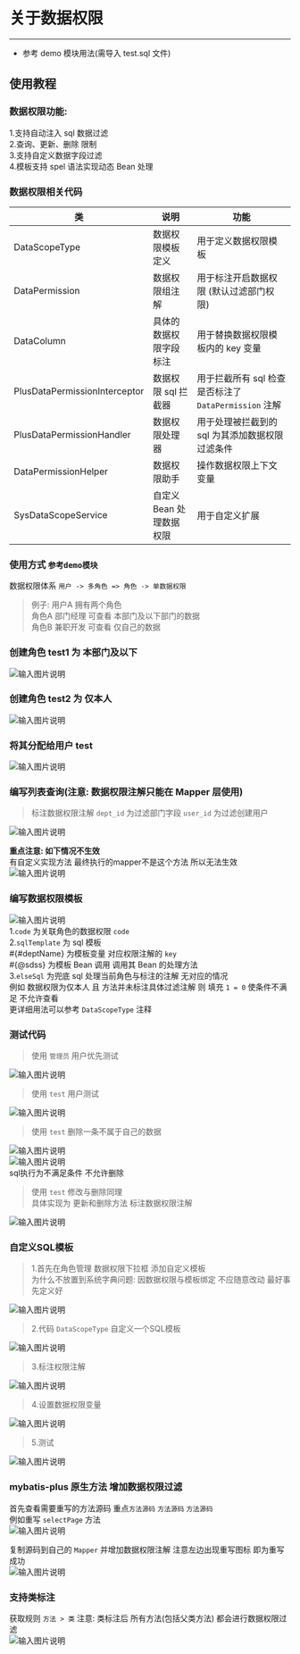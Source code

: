 # 关于数据权限
- - -
* 参考 demo 模块用法(需导入 test.sql 文件)

## 使用教程

### 数据权限功能:
1.支持自动注入 sql 数据过滤<br>
2.查询、更新、删除 限制<br>
3.支持自定义数据字段过滤<br>
4.模板支持 spel 语法实现动态 Bean 处理

### 数据权限相关代码

| 类                             | 说明              | 功能                                     |
|-------------------------------|-----------------|----------------------------------------|
| DataScopeType                 | 数据权限模板定义        | 用于定义数据权限模板                             |
| DataPermission                | 数据权限组注解         | 用于标注开启数据权限 (默认过滤部门权限)                  |
| DataColumn                    | 具体的数据权限字段标注     | 用于替换数据权限模板内的 key 变量                    |
| PlusDataPermissionInterceptor | 数据权限 sql 拦截器    | 用于拦截所有 sql 检查是否标注了 `DataPermission` 注解 |
| PlusDataPermissionHandler     | 数据权限处理器         | 用于处理被拦截到的 sql 为其添加数据权限过滤条件             |
| DataPermissionHelper          | 数据权限助手          | 操作数据权限上下文变量                            |
| SysDataScopeService           | 自定义 Bean 处理数据权限 | 用于自定义扩展                                |

### 使用方式 `参考demo模块`
数据权限体系 `用户 -> 多角色 => 角色 -> 单数据权限`<br>
> 例子: 用户A 拥有两个角色<br>
> 角色A 部门经理 可查看 本部门及以下部门的数据<br>
> 角色B 兼职开发 可查看 仅自己的数据

### 创建角色 test1 为 本部门及以下
![输入图片说明](https://images.gitee.com/uploads/images/2021/1215/221625_23e08a74_1766278.png "屏幕截图.png")

### 创建角色 test2 为 仅本人
![输入图片说明](https://images.gitee.com/uploads/images/2021/1215/221649_f214b9ae_1766278.png "屏幕截图.png")

### 将其分配给用户 test
![输入图片说明](https://images.gitee.com/uploads/images/2021/1215/221734_bd41cd78_1766278.png "屏幕截图.png")

### 编写列表查询(注意: 数据权限注解只能在 Mapper 层使用)
> 标注数据权限注解 `dept_id` 为过滤部门字段 `user_id` 为过滤创建用户

![输入图片说明](https://images.gitee.com/uploads/images/2021/1215/220940_0178abed_1766278.png "屏幕截图.png")

**重点注意: 如下情况不生效**<br>
有自定义实现方法 最终执行的mapper不是这个方法 所以无法生效<br>
![输入图片说明](https://images.gitee.com/uploads/images/2022/0614/194854_60a79fc6_1766278.png "屏幕截图.png")

### 编写数据权限模板
![输入图片说明](https://images.gitee.com/uploads/images/2021/1215/222207_9dbc87a7_1766278.png "屏幕截图.png")<br>
1.`code` 为关联角色的数据权限 `code`<br>
2.`sqlTemplate` 为 sql 模板<br>
#{#deptName} 为模板变量 对应权限注解的 `key`<br>
#{@sdss} 为模板 Bean 调用 调用其 Bean 的处理方法<br>
3.`elseSql` 为兜底 sql 处理当前角色与标注的注解 无对应的情况<br>
例如 数据权限为仅本人 且 方法并未标注具体过滤注解 则 填充 `1 = 0` 使条件不满足 不允许查看<br>
更详细用法可以参考 `DataScopeType` 注释

### 测试代码

> 使用 `管理员` 用户优先测试

![输入图片说明](https://images.gitee.com/uploads/images/2021/1215/223620_347b02ca_1766278.png "屏幕截图.png")

> 使用 `test` 用户测试

![输入图片说明](https://images.gitee.com/uploads/images/2021/1215/225710_cc5562d1_1766278.png "屏幕截图.png")

> 使用 `test` 删除一条不属于自己的数据

![输入图片说明](https://images.gitee.com/uploads/images/2021/1215/232419_ac0f1c74_1766278.png "屏幕截图.png")<br>
![输入图片说明](https://images.gitee.com/uploads/images/2021/1215/232506_e2e50e8b_1766278.png "屏幕截图.png")<br>
sql执行为不满足条件 不允许删除

> 使用 `test` 修改与删除同理<br>
具体实现为 更新和删除方法 标注数据权限注解

![输入图片说明](https://images.gitee.com/uploads/images/2021/1215/232652_263838f4_1766278.png "屏幕截图.png")

### 自定义SQL模板

> 1.首先在角色管理 数据权限下拉框 添加自定义模板<br>
> 为什么不放置到系统字典问题: 因数据权限与模板绑定 不应随意改动 最好事先定义好

![输入图片说明](https://images.gitee.com/uploads/images/2021/1217/222827_eede5737_1766278.png "屏幕截图.png")

> 2.代码 `DataScopeType` 自定义一个SQL模板

![输入图片说明](https://images.gitee.com/uploads/images/2021/1217/222256_35691be8_1766278.png "屏幕截图.png")

> 3.标注权限注解

![输入图片说明](https://images.gitee.com/uploads/images/2021/1217/220813_945489ca_1766278.png "屏幕截图.png")

> 4.设置数据权限变量

![输入图片说明](https://images.gitee.com/uploads/images/2021/1217/221345_8b9e46d2_1766278.png "屏幕截图.png")

> 5.测试

![输入图片说明](https://images.gitee.com/uploads/images/2021/1217/222634_1056e8f4_1766278.png "屏幕截图.png")

### mybatis-plus 原生方法 增加数据权限过滤

首先查看需要重写的方法源码 重点`方法源码` `方法源码` `方法源码`<br>
例如重写 `selectPage` 方法<br>
![输入图片说明](https://images.gitee.com/uploads/images/2021/1215/232058_b1cd1d4a_1766278.png "屏幕截图.png")

复制源码到自己的 `Mapper` 并增加数据权限注解 注意左边出现重写图标 即为重写成功<br>
![输入图片说明](https://images.gitee.com/uploads/images/2021/1215/232229_eb3e6000_1766278.png "屏幕截图.png")

### 支持类标注
获取规则 `方法 > 类` 注意: 类标注后 所有方法(包括父类方法) 都会进行数据权限过滤<br>
![输入图片说明](https://images.gitee.com/uploads/images/2021/1216/105904_410f5dae_1766278.png "屏幕截图.png")